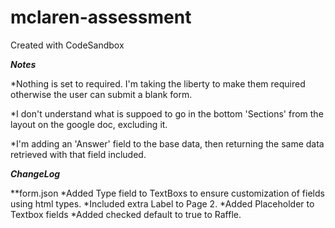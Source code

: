 # mclaren-assessment

Created with CodeSandbox

**_Notes_**

\*Nothing is set to required. I'm taking the liberty to make them required otherwise the user can submit a blank form.

\*I don't understand what is suppoed to go in the bottom 'Sections' from the layout on the google doc, excluding it.

\*I'm adding an 'Answer' field to the base data, then returning the same data retrieved
with that field included.

**_ChangeLog_**

\*\*form.json
\*Added Type field to TextBoxs to ensure customization of fields using html types.
\*Included extra Label to Page 2.
\*Added Placeholder to Textbox fields
\*Added checked default to true to Raffle.
